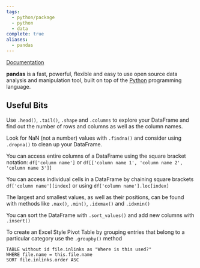 ```yaml
---
tags:
  - python/package
  - python
  - data
complete: true
aliases:
  - pandas
---
```

[Documentation](https://pandas.pydata.org/docs/user_guide/index.html)

**pandas** is a fast, powerful, flexible and easy to use open source data analysis and manipulation tool, built on top of the [Python](https://www.python.org) programming language.

## Useful Bits

Use `.head()`, `.tail()`, `.shape` and `.columns` to explore your DataFrame and find out the number of rows and columns as well as the column names.

Look for NaN (not a number) values with `.findna()` and consider using `.dropna()` to clean up your DataFrame.    

You can access entire columns of a DataFrame using the square bracket notation: `df['column name']` or `df[['column name 1', 'column name 2', 'column name 3']]`

You can access individual cells in a DataFrame by chaining square brackets `df['column name'][index]` or using `df['column name'].loc[index]`    

The largest and smallest values, as well as their positions, can be found with methods like `.max()`, `.min()`, `.idxmax()` and `.idxmin()`    

You can sort the DataFrame with `.sort_values()` and add new columns with `.insert()`

To create an Excel Style Pivot Table by grouping entries that belong to a particular category use the `.groupby()` method

```dataview
TABLE without id file.inlinks as "Where is this used?"
WHERE file.name = this.file.name
SORT file.inlinks.order ASC 
```